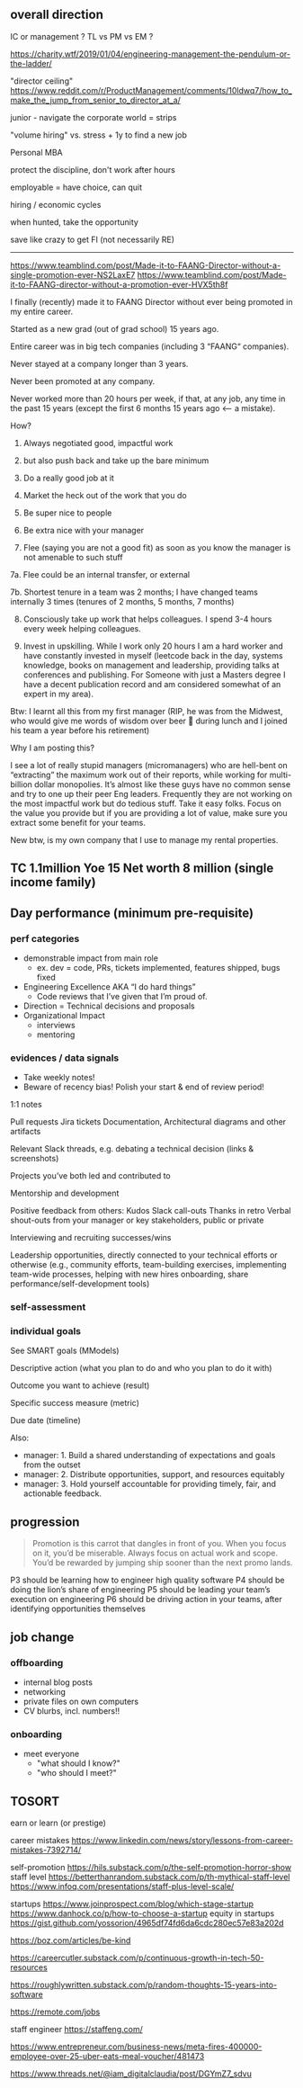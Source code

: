 

## overall direction

IC or management ?
TL vs PM vs EM ?

https://charity.wtf/2019/01/04/engineering-management-the-pendulum-or-the-ladder/

"director ceiling" https://www.reddit.com/r/ProductManagement/comments/10ldwq7/how_to_make_the_jump_from_senior_to_director_at_a/

junior - navigate the corporate world = strips

"volume hiring" vs. stress + 1y to find a new job

Personal MBA

protect the discipline, don't work after hours

employable = have choice, can quit

hiring / economic cycles

when hunted, take the opportunity

save like crazy to get FI (not necessarily RE)


------------------------------------------------------------------------------------------
https://www.teamblind.com/post/Made-it-to-FAANG-Director-without-a-single-promotion-ever-NS2LaxE7
https://www.teamblind.com/post/Made-it-to-FAANG-director-without-a-promotion-ever-HVX5th8f

I finally (recently) made it to FAANG Director without ever being promoted in my entire career.

Started as a new grad (out of grad school) 15 years ago.

Entire career was in big tech companies (including 3 “FAANG“ companies).

Never stayed at a company longer than 3 years.

Never been promoted at any company.

Never worked more than 20 hours per week, if that, at any job, any time in the past 15 years (except the first 6 months 15 years ago <— a mistake).

How?

1. Always negotiated good, impactful work

2. but also push back and take up the bare minimum

3. Do a really good job at it

4. Market the heck out of the work that you do

5. Be super nice to people

6. Be extra nice with your manager

7. Flee (saying you are not a good fit) as soon as you know the manager is not amenable to such stuff

  7a. Flee could be an internal transfer, or external
  
  7b. Shortest tenure in a team was 2 months; I have changed teams internally  3 times (tenures of 2 months, 5 months, 7 months)

8. Consciously take up work that helps colleagues. I spend 3-4 hours every week helping colleagues.

9. Invest in upskilling. While I work only 20 hours I am a hard worker and have constantly invested in myself (leetcode back in the day, systems knowledge, books on management and leadership, providing talks at conferences and publishing. For
   Someone with just a Masters degree I have a decent publication record and am considered somewhat of an expert in my area).

Btw: I learnt all this from my first manager (RIP, he was from the Midwest, who would give me words of wisdom over beer 🍺 during lunch and I joined his team a year before his retirement)

Why I am posting this?

I see a lot of really stupid managers (micromanagers) who are hell-bent on “extracting” the maximum work out of their reports, while working for multi-billion dollar monopolies.
It’s almost like these guys have no common sense and try to one up their peer Eng leaders.
Frequently they are not working on the most impactful work but do tedious stuff. Take it easy folks.
Focus on the value you provide but if you are providing a lot of value, make sure you extract some benefit for your teams.

New btw, is my own company that I use to manage my rental properties.

TC 1.1million
Yoe 15
Net worth 8 million (single income family)
------------------------------------------------------------------------------------------


## Day performance (minimum pre-requisite)


### perf categories
* demonstrable impact from main role
  * ex. dev = code, PRs, tickets implemented, features shipped, bugs fixed
* Engineering Excellence AKA “I do hard things”
  * Code reviews that I’ve given that I’m proud of.
* Direction = Technical decisions and proposals
* Organizational Impact
  * interviews
  * mentoring


### evidences / data signals
* Take weekly notes!
* Beware of recency bias! Polish your start & end of review period!

1:1 notes

Pull requests
Jira tickets
Documentation, Architectural diagrams and other artifacts

Relevant Slack threads, e.g. debating a technical decision (links & screenshots)

Projects you’ve both led and contributed to

Mentorship and development 

Positive feedback from others:
    Kudos
    Slack call-outs
    Thanks in retro
    Verbal shout-outs from your manager or key stakeholders, public or private

Interviewing and recruiting successes/wins

Leadership opportunities, directly connected to your technical efforts or otherwise (e.g., community efforts, team-building exercises, implementing team-wide processes, helping with new hires onboarding, share performance/self-development tools) 

### self-assessment

### individual goals

See SMART goals (MModels)

Descriptive action
(what you plan to do and who you plan to do it with)

Outcome you want to achieve
(result)

Specific success measure
(metric)

Due date
(timeline)


Also:
- manager: 1. Build a shared understanding of expectations and goals from the outset
- manager: 2. Distribute opportunities, support, and resources equitably
- manager: 3. Hold yourself accountable for providing timely, fair, and actionable feedback.


## progression


> Promotion is this carrot that dangles in front of you. When you focus on it, you’d be miserable.
> Always focus on actual work and scope. You’d be rewarded by jumping ship sooner than the next promo lands.


P3 should be learning how to engineer high quality software
P4 should be doing the lion’s share of engineering
P5 should be leading your team’s execution on engineering
P6 should be driving action in your teams, after identifying opportunities themselves


## job change

### offboarding
* internal blog posts
* networking
* private files on own computers
* CV blurbs, incl. numbers!! 


### onboarding
* meet everyone
  * "what should I know?"
  * "who should I meet?"



## TOSORT

earn or learn (or prestige)

career mistakes https://www.linkedin.com/news/story/lessons-from-career-mistakes-7392714/

self-promotion https://hils.substack.com/p/the-self-promotion-horror-show
staff level https://betterthanrandom.substack.com/p/th-mythical-staff-level https://www.infoq.com/presentations/staff-plus-level-scale/


startups
https://www.joinprospect.com/blog/which-stage-startup
https://www.danhock.co/p/how-to-choose-a-startup
equity in startups https://gist.github.com/yossorion/4965df74fd6da6cdc280ec57e83a202d


https://boz.com/articles/be-kind

https://careercutler.substack.com/p/continuous-growth-in-tech-50-resources

https://roughlywritten.substack.com/p/random-thoughts-15-years-into-software


https://remote.com/jobs

staff engineer https://staffeng.com/

https://www.entrepreneur.com/business-news/meta-fires-400000-employee-over-25-uber-eats-meal-voucher/481473

https://www.threads.net/@iam_digitalclaudia/post/DGYmZ7_sdvu
